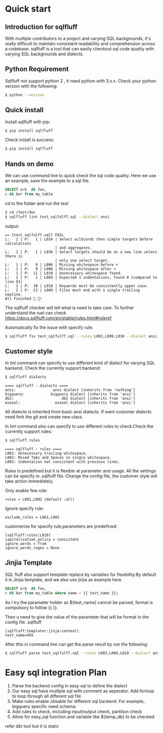 # Quick start
## Introduction for sqlfluff
With multiple contributors to a project and varying SQL backgrounds, it's really difficult to maintain consistent readability and comprehension across a codebase. sqlfluff is a tool that can easily checkout sql code quality with varying SQL backgrounds and dialects.


## Python Requirement
Sqlfluff not support python 2 , it need python with 3.x.x. Check your python version with the following:
```bash
$ python --version
```


## Quick install 
Install sqlfluff with pip:
```bash
$ pip install sqlfluff
```
Check install is success:
```bash
$ pip install sqlfluff
```


## Hands on demo
We can use command line to quick check the sql code quality. Here we use an example, save the example to a sql file.
```sql
SELECT a+b  AS foo,
c AS bar from my_table
```
cd to the folder and run the test
```bash
$ cd /test/doc
$ sqlfluff lint test_sqlfulff.sql --dialect ansi
```
output:
```
== [test_sqlfulff.sql] FAIL                                                                                                                                                                                             
L:   1 | P:   1 | L034 | Select wildcards then simple targets before calculations
                       | and aggregates.
L:   1 | P:   1 | L036 | Select targets should be on a new line unless there is
                       | only one select target.
L:   1 | P:   9 | L006 | Missing whitespace before +
L:   1 | P:   9 | L006 | Missing whitespace after +
L:   1 | P:  11 | L039 | Unnecessary whitespace found.
L:   2 | P:   1 | L003 | Expected 1 indentations, found 0 [compared to line 01]
L:   2 | P:  10 | L010 | Keywords must be consistently upper case.
L:   2 | P:  23 | L009 | Files must end with a single trailing newline.
All Finished 📜 🎉!
```
The sqlfluff checker will tell what is need to take care. To further understand the ruel can check https://docs.sqlfluff.com/en/stable/rules.html#ruleref

Automatically fix the issue with specify rule:
```bash
$ sqlfluff fix test_sqlfulff.sql --rules L003,L009,L010 --dialect ansi
```


## Customer style
In lint command can specify to use different kind of dialect for varying SQL backend. Check the currently support backend:

```bash
$ sqlfluff dialects
```
```output
==== sqlfluff - dialects ====
ansi:                 ansi dialect [inherits from 'nothing']
bigquery:            bigquery dialect [inherits from 'ansi']
db2:                      db2 dialect [inherits from 'ansi']
exasol:                exasol dialect [inherits from 'ansi']
```
All dialects is inherited from basic ansi dialects. If want customer dialects need fork the git and create new class.


In lint command also can specify to use different rules to check.Check the currently support rules:
```bash
$ sqlfluff rules
```
```output
==== sqlfluff - rules ====
L001: Unnecessary trailing whitespace.                                          
L002: Mixed Tabs and Spaces in single whitespace.                               
L003: Indentation not consistent with previous lines.   
```
Rules is predefined but it is flexible at parameter and usage. All the settings can be specify in .sqlfluff file. Change the config file, the customer style will take action immediately.

Only enable few rule:
```config
rules = L001,L002 (default :all)
```
Ignore specify rule: 
```config
exclude_rules = L001,L002
```
customerize for specify rule,parameters are predefined:
```config
[sqlfluff:rules:L010]
capitalisation_policy = consistent
ignore_words = from
ignore_words_regex = None
```

## Jinjia Template
SQL fluff also support template replace by variables for flexibility.By default it is Jinjia template, and we also use jinjia as example here.
```sql
SELECT a+b  AS foo,
c AS bar from my_table where name = {{ test_name }}; 
```
As I try the parameter holder as ${test_name} cannot be parsed, format is compulsory to follow {{ }}.

Then u need to give the value of the parameter that will be format in the config file .sqlfluff

```config
[sqlfluff:templater:jinja:context]
test_name=456
```
After this in command line can get the parse result by run the following:
```bash
$ sqlfluff parse test_sqlfulff.sql --rules L003,L009,L010 --dialect ansi
```





# Easy sql integration Plan
1. Parse the backend config in easy sql to define the dialect
2. Our easy sql have multiple sql with comment as seperator. Add forloop to loop through all different sql file
3. Make rules enable /disable for different sql backend. For example, bigquery specific need schema.
4. Add rules to check, including input/output check, partition check
5. Allow for easy_sql function  and variable like ${temp_db} to be checked.


refer dbt tool but it is static


